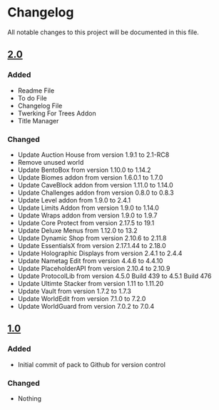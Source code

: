 # Changelog
All notable changes to this project will be documented in this file.

## [2.0]

### Added
- Readme File
- To do File
- Changelog File
- Twerking For Trees Addon
- Title Manager

### Changed
- Update Auction House from version 1.9.1 to 2.1-RC8
- Remove unused world
- Update BentoBox from version 1.10.0 to 1.14.2
- Update Biomes addon from version 1.6.0.1 to 1.7.0
- Update CaveBlock addon from version 1.11.0 to 1.14.0
- Update Challenges addon from version 0.8.0 to 0.8.3
- Update Level addon from 1.9.0 to 2.4.1 
- Update Limits Addon from version 1.9.0 to 1.14.0
- Update Wraps addon from version 1.9.0 to 1.9.7
- Update Core Protect from version 2.17.5 to 19.1
- Update Deluxe Menus from 1.12.0 to 13.2
- Update Dynamic Shop from version 2.10.6 to 2.11.8
- Update EssentialsX from version 2.17.1.44 to 2.18.0
- Update Holographic Displays from version 2.4.1 to 2.4.4
- Update Nametag Edit from version 4.4.6 to 4.4.10
- Update PlaceholderAPI from version 2.10.4 to 2.10.9
- Update ProtocolLib from version 4.5.0 Build 439 to 4.5.1 Build 476
- Update Ultimte Stacker from version 1.11 to 1.11.20
- Update Vault from version 1.7.2 to 1.7.3
- Update WorldEdit from version 7.1.0 to 7.2.0
- Update WorldGuard from version 7.0.2 to 7.0.4

## [1.0]

### Added
- Initial commit of pack to Github for version control

### Changed
- Nothing

[2.0]: https://github.com/apexhosting/SkyGrid/releases/tag/2.0
[1.0]: https://github.com/apexhosting/SkyGrid/releases/tag/1.0